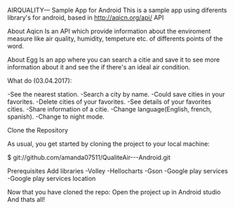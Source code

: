 AIRQUALITY—  Sample App for Android
This is a sample app using diferents library's for android, based in http://aqicn.org/api/ API

About Aqicn
Is an API which provide information about the enviroment measure like air quality, humidity, tempeture etc. of differents points of the word.

About Egg
Is an app where you can search a citie and save it to see more information about it and see the if there's an ideal air condition.

What do (03.04.2017):

-See the nearest station.
-Search a city by name.
-Could save cities in your favorites.
-Delete cities of your favorites.
-See details of your favorites cities.
-Share information of a citie.
-Change language(English, french, spanish).
-Change to night mode.


Clone the Repository

As usual, you get started by cloning the project to your local machine:

$ git://github.com/amanda07511/QualiteAir---Android.git

Prerequisites
Add libraries
-Volley
-Hellocharts
-Gson
-Google play services
-Google play services location


Now that you have cloned the repo:
Open the project up in Android studio
And thats all!
